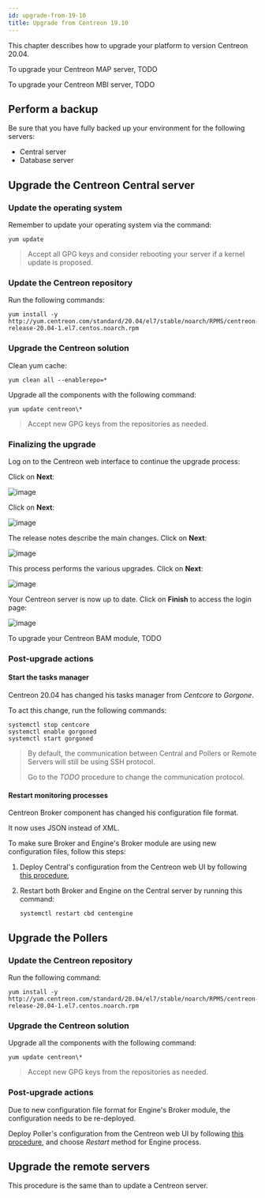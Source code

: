 ```yaml
---
id: upgrade-from-19-10
title: Upgrade from Centreon 19.10
---
```


This chapter describes how to upgrade your platform to version Centreon 20.04.

To upgrade your Centreon MAP server, TODO

To upgrade your Centreon MBI server, TODO

## Perform a backup

Be sure that you have fully backed up your environment for the following
servers:

- Central server
- Database server

## Upgrade the Centreon Central server

### Update the operating system

Remember to update your operating system via the command:

```shell
yum update
```

> Accept all GPG keys and consider rebooting your server if a kernel update is
> proposed.

### Update the Centreon repository

Run the following commands:

```shell
yum install -y http://yum.centreon.com/standard/20.04/el7/stable/noarch/RPMS/centreon-release-20.04-1.el7.centos.noarch.rpm
```

### Upgrade the Centreon solution

Clean yum cache:

```shell
yum clean all --enablerepo=*
```

Upgrade all the components with the following command:

```shell
yum update centreon\*
```

> Accept new GPG keys from the repositories as needed.

### Finalizing the upgrade

Log on to the Centreon web interface to continue the upgrade process:

Click on **Next**:

![image](assets/upgrade/web_update_1.png)

Click on **Next**:

![image](assets/upgrade/web_update_2.png)

The release notes describe the main changes. Click on **Next**:

![image](assets/upgrade/web_update_3.png)

This process performs the various upgrades. Click on **Next**:

![image](assets/upgrade/web_update_4.png)

Your Centreon server is now up to date. Click on **Finish** to access the login
page:

![image](assets/upgrade/web_update_5.png)

To upgrade your Centreon BAM module, TODO

### Post-upgrade actions

#### Start the tasks manager

Centreon 20.04 has changed his tasks manager from *Centcore* to *Gorgone*.

To act this change, run the following commands:

```shell
systemctl stop centcore
systemctl enable gorgoned
systemctl start gorgoned
```

> By default, the communication between Central and Pollers or Remote Servers
> will still be using SSH protocol.
>
> Go to the *TODO* procedure to change the communication protocol.

#### Restart monitoring processes

Centreon Broker component has changed his configuration file format.

It now uses JSON instead of XML.

To make sure Broker and Engine's Broker module are using new configuration files,
follow this steps:

1. Deploy Central's configuration from the Centreon web UI by following
[this procedure](../monitoring/deploy.html),
2. Restart both Broker and Engine on the Central server by running this
command:

    ```shell
    systemctl restart cbd centengine
    ```

## Upgrade the Pollers

### Update the Centreon repository

Run the following command:

```shell
yum install -y http://yum.centreon.com/standard/20.04/el7/stable/noarch/RPMS/centreon-release-20.04-1.el7.centos.noarch.rpm
```

### Upgrade the Centreon solution

Upgrade all the components with the following command:

```shell
yum update centreon\*
```

> Accept new GPG keys from the repositories as needed.

### Post-upgrade actions

Due to new configuration file format for Engine's Broker module, the
configuration needs to be re-deployed.

Deploy Poller's configuration from the Centreon web UI by following
[this procedure](../monitoring/deploy.html), and choose *Restart* method for Engine process.

## Upgrade the remote servers

This procedure is the same than to update a Centreon server.

